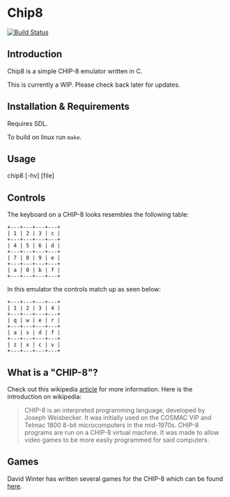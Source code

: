 # Chip8

[![Build Status](https://travis-ci.org/ror0/chip8.svg?branch=master)](https://travis-ci.org/ror0/chip8)

## Introduction

Chip8 is a simple CHIP-8 emulator written in C.

This is currently a WIP. Please check back later for updates.

## Installation & Requirements

Requires SDL.

To build on linux run `make`.

## Usage

chip8 [-hv] [file]

## Controls

The keyboard on a CHIP-8 looks resembles the following table:

	+---+---+---+---+
	| 1 | 2 | 3 | c |
	+---+---+---+---+
	| 4 | 5 | 6 | d |
	+---+---+---+---+
	| 7 | 8 | 9 | e |
	+---+---+---+---+
	| a | 0 | b | f |
	+---+---+---+---+

In this emulator the controls match up as seen below:

	+---+---+---+---+
	| 1 | 2 | 3 | 4 |
	+---+---+---+---+
	| q | w | e | r |
	+---+---+---+---+
	| a | s | d | f |
	+---+---+---+---+
	| z | x | c | v |
	+---+---+---+---+

## What is a "CHIP-8"?

Check out this wikipedia [article](http://en.wikipedia.org/wiki/CHIP-8) for more
information. Here is the introduction on wikipedia:

> CHIP-8 is an interpreted programming language, developed by Joseph Weisbecker.
> It was initially used on the COSMAC VIP and Telmac 1800 8-bit microcomputers in
> the mid-1970s. CHIP-8 programs are run on a CHIP-8 virtual machine. It was made
> to allow video games to be more easily programmed for said computers.

## Games

David Winter has written several games for the CHIP-8 which can be found
[here](http://www.pong-story.com/chip8/).

